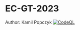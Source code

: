 # EC-GT-2023
Author: Kamil Popczyk
[![CodeQL](https://github.com/llimak/EC-GT-2023/actions/workflows/codeql.yml/badge.svg)](https://github.com/llimak/EC-GT-2023/actions/workflows/codeql.yml)
